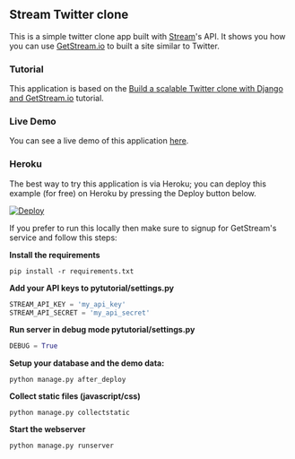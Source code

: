 ## Stream Twitter clone

This is a simple twitter clone app built with [Stream](http://getstream.io)'s API. It shows you how you can use [GetStream.io](https://getstream.io/ "GetStream.io") to built a site similar to Twitter.

### Tutorial

This application is based on the [Build a scalable Twitter clone with Django and GetStream.io](https://gist.github.com/tbarbugli/97bf26f400ecf1443ef6) tutorial.

### Live Demo

You can see a live demo of this application [here](http://tw.getstream.io/).

### Heroku

The best way to try this application is via Heroku; you can deploy this example (for free) on Heroku
by pressing the Deploy button below.

[![Deploy](https://www.herokucdn.com/deploy/button.png)](https://heroku.com/deploy)

If you prefer to run this locally then make sure to signup for GetStream's service and follow this steps:


**Install the requirements**

```
pip install -r requirements.txt
```

**Add your API keys to pytutorial/settings.py**

```python
STREAM_API_KEY = 'my_api_key'
STREAM_API_SECRET = 'my_api_secret'
```

**Run server in debug mode pytutorial/settings.py**
```python
DEBUG = True
```

**Setup your database and the demo data:**

```
python manage.py after_deploy
```

**Collect static files (javascript/css)**
```
python manage.py collectstatic
```

**Start the webserver**
```
python manage.py runserver
```
